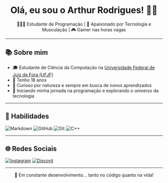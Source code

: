 <h1 align="center">Olá, eu sou o Arthur Rodrigues! 👋😄</h1>

<p align="center">
  👨🏻‍💻 Estudante de Programação | 💪 Apaixonado por Tecnologia e Musculação | 🎮 Gamer nas horas vagas
</p>

---

## 📚 Sobre mim

- 🎓 Estudante de Ciência da Computação na [Universidade Federal de Juiz de Fora (UFJF)](https://www.instagram.com/ufjf/)
- 🧑 Tenho 18 anos
- 🧠 Curioso por natureza e sempre em busca de novos aprendizados
- 🚀 Iniciando minha jornada na programação e explorando o universo da tecnologia

---

## 🔧 Habilidades

![Markdown](https://img.shields.io/badge/Markdown-000000?style=for-the-badge&logo=markdown&logoColor=white)
![GitHub](https://img.shields.io/badge/GitHub-121011?style=for-the-badge&logo=github&logoColor=white)
![Git](https://img.shields.io/badge/Git-F05033?style=for-the-badge&logo=git&logoColor=white)
![C++](https://img.shields.io/badge/C++-00599C?style=for-the-badge&logo=c%2B%2B&logoColor=white)

---

## 🌐 Redes Sociais

[![Instagram](https://img.shields.io/badge/Instagram-%23E4405F.svg?style=for-the-badge&logo=Instagram&logoColor=white)](https://www.instagram.com/ruhtra.dev/)
[![Discord](https://img.shields.io/badge/Discord-5865F2?style=for-the-badge&logo=discord&logoColor=white)](https://discord.com/users/709054648136237097)

---

<p align="center">
  🚧 Em constante desenvolvimento... tanto no código quanto na vida!
</p>
